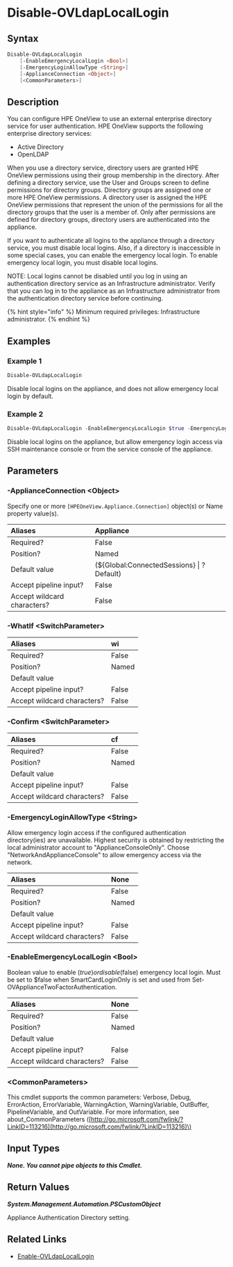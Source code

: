 ﻿---
description: Disable local authentication logins.
---

# Disable-OVLdapLocalLogin

## Syntax

```powershell
Disable-OVLdapLocalLogin
    [-EnableEmergencyLocalLogin <Bool>]
    [-EmergencyLoginAllowType <String>]
    [-ApplianceConnection <Object>]
    [<CommonParameters>]
```

## Description

You can configure HPE OneView to use an external enterprise directory service for user authentication. HPE OneView supports the following enterprise directory services:

* Active Directory
* OpenLDAP

When you use a directory service, directory users are granted HPE OneView permissions using their group membership in the directory. After defining a directory service, use the User and Groups screen to define permissions for directory groups.
Directory groups are assigned one or more HPE OneView permissions. A directory user is assigned the HPE OneView permissions that represent the union of the permissions for all the directory groups that the user is a member of. Only after permissions are defined for directory groups, directory users are authenticated into the appliance.

If you want to authenticate all logins to the appliance through a directory service, you must disable local logins. Also, if a directory is inaccessible in some special cases, you can enable the emergency local login. To enable emergency local login, you must disable local logins.

NOTE:
Local logins cannot be disabled until you log in using an authentication directory service as an Infrastructure administrator. Verify that you can log in to the appliance as an Infrastructure administrator from the authentication directory service before continuing.

{% hint style="info" %}
Minimum required privileges: Infrastructure administrator.
{% endhint %}

## Examples

###  Example 1 

```powershell
Disable-OVLdapLocalLogin
```

Disable local logins on the appliance, and does not allow emergency local login by default.

###  Example 2 

```powershell
Disable-OVLdapLocalLogin -EnableEmergencyLocalLogin $true -EmergencyLoginAllowType NetworkAndApplianceConsole
```

Disable local logins on the appliance, but allow emergency login access via SSH maintenance console or from the service console of the appliance.

## Parameters

### -ApplianceConnection &lt;Object&gt;

Specify one or more `[HPEOneView.Appliance.Connection]` object(s) or Name property value(s).

| Aliases | Appliance |
| :--- | :--- |
| Required? | False |
| Position? | Named |
| Default value | (${Global:ConnectedSessions} &vert; ? Default) |
| Accept pipeline input? | False |
| Accept wildcard characters? | False |

### -WhatIf &lt;SwitchParameter&gt;



| Aliases | wi |
| :--- | :--- |
| Required? | False |
| Position? | Named |
| Default value |  |
| Accept pipeline input? | False |
| Accept wildcard characters? | False |

### -Confirm &lt;SwitchParameter&gt;



| Aliases | cf |
| :--- | :--- |
| Required? | False |
| Position? | Named |
| Default value |  |
| Accept pipeline input? | False |
| Accept wildcard characters? | False |

### -EmergencyLoginAllowType &lt;String&gt;

Allow emergency login access if the configured authentication directory(ies) are unavailable.  Highest security is obtained by restricting the local administrator account to "ApplianceConsoleOnly". Choose "NetworkAndApplianceConsole" to allow emergency access via the network.

| Aliases | None |
| :--- | :--- |
| Required? | False |
| Position? | Named |
| Default value |  |
| Accept pipeline input? | False |
| Accept wildcard characters? | False |

### -EnableEmergencyLocalLogin &lt;Bool&gt;

Boolean value to enable ($true) or disable ($false) emergency local login.  Must be set to $false when SmartCardLoginOnly is set and used from Set-OVApplianceTwoFactorAuthentication.

| Aliases | None |
| :--- | :--- |
| Required? | False |
| Position? | Named |
| Default value |  |
| Accept pipeline input? | False |
| Accept wildcard characters? | False |

### &lt;CommonParameters&gt;

This cmdlet supports the common parameters: Verbose, Debug, ErrorAction, ErrorVariable, WarningAction, WarningVariable, OutBuffer, PipelineVariable, and OutVariable. For more information, see about\_CommonParameters \([http://go.microsoft.com/fwlink/?LinkID=113216](http://go.microsoft.com/fwlink/?LinkID=113216)\)

## Input Types

_**None.  You cannot pipe objects to this Cmdlet.**_

## Return Values

_**System.Management.Automation.PSCustomObject**_

Appliance Authentication Directory setting.

## Related Links

* [Enable-OVLdapLocalLogin](enable-ovldaplocallogin.md)
